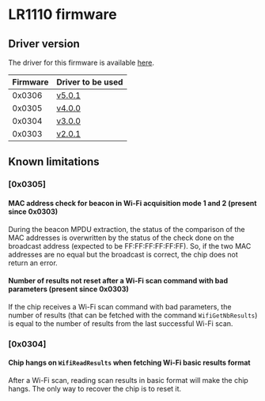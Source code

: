 # LR1110 firmware

## Driver version

The driver for this firmware is available [here](https://github.com/Lora-net/lr1110_driver).

| Firmware | Driver to be used                                                       |
| -------- | ----------------------------------------------------------------------- |
| 0x0306   | [v5.0.1](https://github.com/Lora-net/lr1110_driver/releases/tag/v5.0.1) |
| 0x0305   | [v4.0.0](https://github.com/Lora-net/lr1110_driver/releases/tag/v4.0.0) |
| 0x0304   | [v3.0.0](https://github.com/Lora-net/lr1110_driver/releases/tag/v3.0.0) |
| 0x0303   | [v2.0.1](https://github.com/Lora-net/lr1110_driver/releases/tag/v2.0.1) |

## Known limitations

### [0x0305]

#### MAC address check for beacon in Wi-Fi acquisition mode 1 and 2 (present since 0x0303)

During the beacon MPDU extraction, the status of the comparison of the MAC addresses is overwritten by the status of the check done on the broadcast address (expected to be FF:FF:FF:FF:FF:FF). So, if the two MAC addresses are no equal but the broadcast is correct, the chip does not return an error.

#### Number of results not reset after a Wi-Fi scan command with bad parameters (present since 0x0303)

If the chip receives a Wi-Fi scan command with bad parameters, the number of results (that can be fetched with the command `WifiGetNbResults`) is equal to the number of results from the last successful Wi-Fi scan.

### [0x0304]

#### Chip hangs on `WifiReadResults` when fetching Wi-Fi basic results format

After a Wi-Fi scan, reading scan results in basic format will make the chip hangs. The only way to recover the chip is to reset it.
